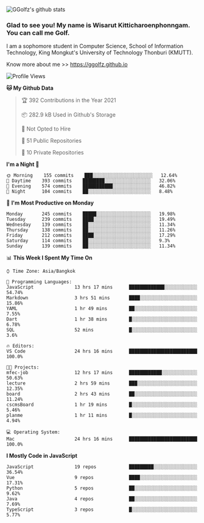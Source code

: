 ![GGolfz's github stats](https://github-readme-stats.vercel.app/api?username=ggolfz&count_private=true&show_icons=true&theme=radical)

### Glad to see you! My name is Wisarut Kitticharoenphonngam. You can call me Golf.

I am a sophomore student in Computer Science, School of Information Technology, King Mongkut's University of Technology Thonburi (KMUTT).

Know more about me >> https://ggolfz.github.io

<!--START_SECTION:waka-->
![Profile Views](http://img.shields.io/badge/Profile%20Views-14-blue)

**🐱 My Github Data** 

> 🏆 392 Contributions in the Year 2021
 > 
> 📦 282.9 kB Used in Github's Storage 
 > 
> 🚫 Not Opted to Hire
 > 
> 📜 51 Public Repositories 
 > 
> 🔑 10 Private Repositories  
 > 
**I'm a Night 🦉** 

```text
🌞 Morning    155 commits    ███░░░░░░░░░░░░░░░░░░░░░░   12.64% 
🌆 Daytime    393 commits    ████████░░░░░░░░░░░░░░░░░   32.06% 
🌃 Evening    574 commits    ███████████░░░░░░░░░░░░░░   46.82% 
🌙 Night      104 commits    ██░░░░░░░░░░░░░░░░░░░░░░░   8.48%

```
📅 **I'm Most Productive on Monday** 

```text
Monday       245 commits    █████░░░░░░░░░░░░░░░░░░░░   19.98% 
Tuesday      239 commits    ████░░░░░░░░░░░░░░░░░░░░░   19.49% 
Wednesday    139 commits    ██░░░░░░░░░░░░░░░░░░░░░░░   11.34% 
Thursday     138 commits    ██░░░░░░░░░░░░░░░░░░░░░░░   11.26% 
Friday       212 commits    ████░░░░░░░░░░░░░░░░░░░░░   17.29% 
Saturday     114 commits    ██░░░░░░░░░░░░░░░░░░░░░░░   9.3% 
Sunday       139 commits    ██░░░░░░░░░░░░░░░░░░░░░░░   11.34%

```


📊 **This Week I Spent My Time On** 

```text
⌚︎ Time Zone: Asia/Bangkok

💬 Programming Languages: 
JavaScript               13 hrs 17 mins      █████████████░░░░░░░░░░░░   54.74% 
Markdown                 3 hrs 51 mins       ████░░░░░░░░░░░░░░░░░░░░░   15.86% 
YAML                     1 hr 49 mins        ██░░░░░░░░░░░░░░░░░░░░░░░   7.55% 
Dart                     1 hr 38 mins        █░░░░░░░░░░░░░░░░░░░░░░░░   6.78% 
SQL                      52 mins             █░░░░░░░░░░░░░░░░░░░░░░░░   3.6%

🔥 Editors: 
VS Code                  24 hrs 16 mins      █████████████████████████   100.0%

🐱‍💻 Projects: 
mfec-job                 12 hrs 17 mins      ████████████░░░░░░░░░░░░░   50.63% 
lecture                  2 hrs 59 mins       ███░░░░░░░░░░░░░░░░░░░░░░   12.35% 
board                    2 hrs 43 mins       ██░░░░░░░░░░░░░░░░░░░░░░░   11.24% 
cscmsBoard               1 hr 19 mins        █░░░░░░░░░░░░░░░░░░░░░░░░   5.46% 
planme                   1 hr 11 mins        █░░░░░░░░░░░░░░░░░░░░░░░░   4.94%

💻 Operating System: 
Mac                      24 hrs 16 mins      █████████████████████████   100.0%

```

**I Mostly Code in JavaScript** 

```text
JavaScript               19 repos            █████████░░░░░░░░░░░░░░░░   36.54% 
Vue                      9 repos             ████░░░░░░░░░░░░░░░░░░░░░   17.31% 
Python                   5 repos             ██░░░░░░░░░░░░░░░░░░░░░░░   9.62% 
Java                     4 repos             ██░░░░░░░░░░░░░░░░░░░░░░░   7.69% 
TypeScript               3 repos             █░░░░░░░░░░░░░░░░░░░░░░░░   5.77%

```



<!--END_SECTION:waka-->
